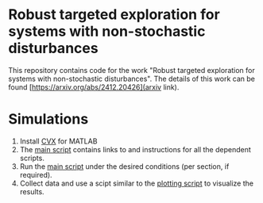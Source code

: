 # Robust targeted exploration for systems with non-stochastic disturbances
This repository contains code for the work "Robust targeted exploration for systems with non-stochastic disturbances". The details of this work can be found [https://arxiv.org/abs/2412.20426](arxiv link).

# Simulations

1. Install [CVX](https://cvxr.com/cvx/) for MATLAB
2. The [main script](main_nonstoch_guarantees.m) contains links to and instructions for all the dependent scripts.
3. Run the [main script](main_nonstoch_guarantees.m) under the desired conditions (per section, if required).
4. Collect data and use a scipt similar to the [plotting script](nonstoch_plots.m) to visualize the results.

